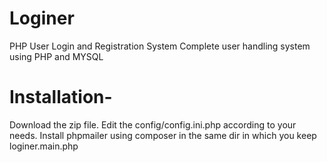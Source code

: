 # Loginer
PHP User Login and Registration System
Complete user handling system using PHP and MYSQL

# Installation-

Download the zip file.
Edit the config/config.ini.php according to your needs.
Install phpmailer using composer in the same dir in which you keep loginer.main.php
